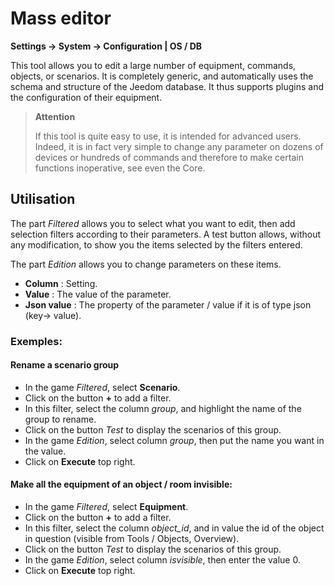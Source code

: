 # Mass editor
**Settings → System → Configuration | OS / DB**

This tool allows you to edit a large number of equipment, commands, objects, or scenarios. It is completely generic, and automatically uses the schema and structure of the Jeedom database. It thus supports plugins and the configuration of their equipment.

> **Attention**
>
> If this tool is quite easy to use, it is intended for advanced users. Indeed, it is in fact very simple to change any parameter on dozens of devices or hundreds of commands and therefore to make certain functions inoperative, see even the Core.

## Utilisation

The part *Filtered* allows you to select what you want to edit, then add selection filters according to their parameters. A test button allows, without any modification, to show you the items selected by the filters entered.

The part *Edition* allows you to change parameters on these items.

- **Column** : Setting.
- **Value** : The value of the parameter.
- **Json value** : The property of the parameter / value if it is of type json (key-> value).

### Exemples:

#### Rename a scenario group

- In the game *Filtered*, select **Scenario**.
- Click on the button **+** to add a filter.
- In this filter, select the column *group*, and highlight the name of the group to rename.
- Click on the button *Test* to display the scenarios of this group.
- In the game *Edition*, select column *group*, then put the name you want in the value.
- Click on **Execute** top right.

#### Make all the equipment of an object / room invisible:

- In the game *Filtered*, select **Equipment**.
- Click on the button **+** to add a filter.
- In this filter, select the column *object_id*, and in value the id of the object in question (visible from Tools / Objects, Overview).
- Click on the button *Test* to display the scenarios of this group.
- In the game *Edition*, select column *isvisible*, then enter the value 0.
- Click on **Execute** top right.